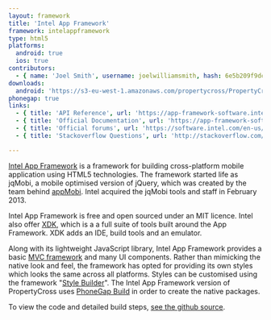 ```yaml
---
layout: framework
title: 'Intel App Framework'
framework: intelappframework
type: html5
platforms:
  android: true
  ios: true
contributors:
  - { name: 'Joel Smith', username: joelwilliamsmith, hash: 6e5b209f9dced24655066d1128a13964 }
downloads:
  android: 'https://s3-eu-west-1.amazonaws.com/propertycross/PropertyCross-intelappframework-b15e5714b3858b0ce154f1e5925b2cb815ef0afe.apk'
phonegap: true
links:
  - { title: 'API Reference', url: 'https://app-framework-software.intel.com/api.php', description: 'Provides a detailed description of all the exposed library calls.' }
  - { title: 'Official Documentation', url: 'https://app-framework-software.intel.com/documentation.php', description: 'The official app framework documentation.' }
  - { title: 'Official forums', url: 'https://software.intel.com/en-us/forums/app-framework', description: 'A platform to ask and answer questions related to the framework with support from Intel employees.' }
  - { title: 'Stackoverflow Questions', url: 'http://stackoverflow.com/questions/tagged/appframework', description: 'Stackoverflow questions and answers relating to Intel App Framework.' }

---
```


[Intel App Framework](http://app-framework-software.intel.com/) is a framework for building cross-platform mobile application using HTML5 technologies. The framework started life as jqMobi, a mobile optimised version of jQuery, which was created by the team behind [appMobi](http://www.appmobi.com/). Intel acquired the jqMobi tools and staff in February 2013.

Intel App Framework is free and open sourced under an MIT licence. Intel also offer [XDK](http://html5dev-software.intel.com/), which is a a full suite of tools built around the App Framework. XDK adds an IDE, build tools and an emulator.

Along with its lightweight JavaScript library, Intel App Framework provides a basic [MVC framework](http://app-framework-software.intel.com/docmvc.php) and many UI components. Rather than mimicking the native look and feel, the framework has opted for providing its own styles which looks the same across all platforms. Styles can be customised using the framework "[Style Builder](http://app-framework-software.intel.com/style.php)". The Intel App Framework version of PropertyCross uses [PhoneGap Build](https://build.phonegap.com/) in order to create the native packages.


To view the code and detailed build steps, <a href='{{ site.githuburl }}/tree/master/intelappframework'>see the github source</a>.
